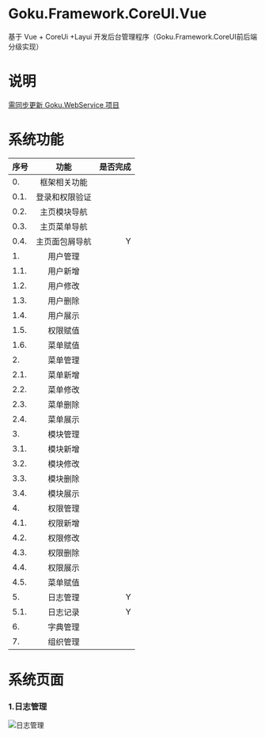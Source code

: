 # Goku.Framework.CoreUI.Vue
基于 Vue + CoreUi +Layui  开发后台管理程序（Goku.Framework.CoreUI前后端分级实现）

# 说明
[需同步更新 Goku.WebService 项目](https://gitee.com/nbfujx/Goku.WebService) </br>

# 系统功能
| **序号** | **功能** | **是否完成**|
| ------------- |:-------------:| -------------:|
|0.|框架相关功能|
|0.1.|登录和权限验证||
|0.2.|主页模块导航||
|0.3.|主页菜单导航||
|0.4.|主页面包屑导航|Y|
|1.|用户管理||
|1.1.|用户新增||
|1.2.|用户修改||
|1.3.|用户删除||
|1.4.|用户展示||
|1.5.|权限赋值||
|1.6.|菜单赋值||
|2.|菜单管理||
|2.1.|菜单新增||
|2.2.|菜单修改||
|2.3.|菜单删除||
|2.4.|菜单展示||
|3.|模块管理||
|3.1.|模块新增||
|3.2.|模块修改||
|3.3.|模块删除||
|3.4.|模块展示||
|4.|权限管理||
|4.1.|权限新增||
|4.2.|权限修改||
|4.3.|权限删除||
|4.4.|权限展示||
|4.5.|菜单赋值||
|5.|日志管理|Y|
|5.1.|日志记录|Y|
|6.|字典管理||
|7.|组织管理||

# 系统页面
### 1.日志管理
![日志管理](http://images.cnblogs.com/cnblogs_com/nbfujx/1150339/o_QQ%e6%88%aa%e5%9b%be20180209205710.jpg)


